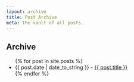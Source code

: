```yaml
---
layout: archive
title: Post Archive
meta: The vault of all posts.
---
```


<div id="blogposts" class="archive">
  <h2>Archive</h2>
  <ul>
    {% for post in site.posts %}
      <li><span>{{ post.date | date_to_string }}</span> - <a href="{{ site.url }}{{ post.url }}">{{ post.title }}</a></li>
    {% endfor %}
  </ul>

</div>

